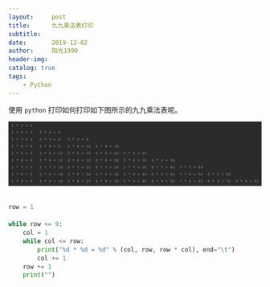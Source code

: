 ```yaml
---
layout:     post
title:      九九乘法表打印
subtitle:   
date:       2019-12-02
author:     阳光1990
header-img: 
catalog: true
tags:
    - Python
---
```


使用 `python` 打印如何打印如下图所示的九九乘法表呢。 

![](../img/multi_table.png)

```python

row = 1

while row <= 9:
    col = 1
    while col <= row:
        print("%d * %d = %d" % (col, row, row * col), end="\t")
        col += 1
    row += 1
    print("")

```